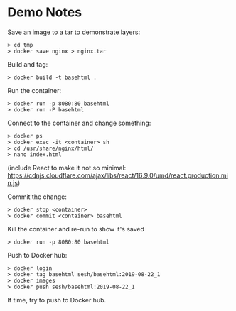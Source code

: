 # Demo Notes

Save an image to a tar to demonstrate layers:

```shell
> cd tmp
> docker save nginx > nginx.tar
```

Build and tag:

```shell
> docker build -t basehtml .
```

Run the container:

```shell
> docker run -p 8080:80 basehtml
> docker run -P basehtml
```

Connect to the container and change something:

```shell
> docker ps
> docker exec -it <container> sh
> cd /usr/share/nginx/html/
> nano index.html
```

(include React to make it not so minimal: https://cdnjs.cloudflare.com/ajax/libs/react/16.9.0/umd/react.production.min.js)

Commit the change:

```shell
> docker stop <container>
> docker commit <container> basehtml
```

Kill the container and re-run to show it's saved

```shell
> docker run -p 8080:80 basehtml
```

Push to Docker hub:

```shell
> docker login
> docker tag basehtml sesh/basehtml:2019-08-22_1
> docker images
> docker push sesh/basehtml:2019-08-22_1
```

If time, try to push to Docker hub.
